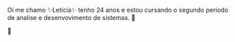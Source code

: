 Oi me chamo ✨Letícia✨  tenho 24 anos e estou cursando o segundo periodo de analise e desenvovimento de sistemas.
👋

🌱 


